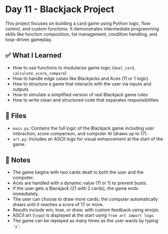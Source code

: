 # Day 11 - Blackjack Project

This project focuses on building a card game using Python logic, flow control, and custom functions. It demonstrates intermediate programming skills like function composition, list management, condition handling, and loop-driven gameplay.

## ✅ What I Learned
- How to use functions to modularize game logic (`deal_card`, `calculate_score`, `compare`)
- How to handle edge cases like Blackjacks and Aces (11 or 1 logic)
- How to structure a game that interacts with the user via inputs and outputs
- How to simulate a simplified version of real Blackjack game rules
- How to write clean and structured code that separates responsibilities

## 📁 Files
- `main.py`: Contains the full logic of the Blackjack game including user interaction, score comparison, and computer AI (draws up to 17).
- `art.py`: Includes an ASCII logo for visual enhancement at the start of the game.

## 📝 Notes
- The game begins with two cards dealt to both the user and the computer.
- Aces are handled with a dynamic value (11 or 1) to prevent busts.
- If the user gets a Blackjack (21 with 2 cards), the game ends immediately.
- The user can choose to draw more cards; the computer automatically draws until it reaches a score of 17 or more.
- Results include win, lose, or draw, with custom feedback using emojis.
- ASCII art (`logo`) is displayed at the start using `from art import logo`.
- The game can be replayed as many times as the user wants by typing `'y'`.